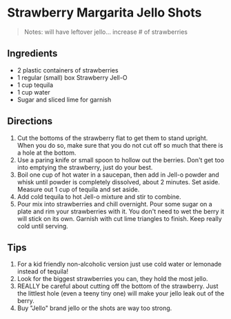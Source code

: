 [1]: http://www.thatssomichelle.com/2011/06/strawberry-margarita-jello-shots.html

Strawberry Margarita Jello Shots
==========
> Notes: will have leftover jello... increase # of strawberries

Ingredients
---------
+ 2 plastic containers of strawberries
+ 1 regular (small) box Strawberry Jell-O
+ 1 cup tequila
+ 1 cup water
+ Sugar and sliced lime for garnish

Directions
---------
1. Cut the bottoms of the strawberry flat to get them to stand upright. When you do so, make sure that you do not cut off so much that there is a hole at the bottom.
2. Use a paring knife or small spoon to hollow out the berries. Don't get too into emptying the strawberry, just do your best.
3. Boil one cup of hot water in a saucepan, then add in Jell-o powder and whisk until powder is completely dissolved, about 2 minutes. Set aside. Measure out 1 cup of  tequila and set aside.
4. Add cold tequila to hot Jell-o mixture and stir to combine.
5. Pour mix into strawberries and chill overnight. Pour some sugar on a plate and rim your strawberries with it. You don't need to wet the berry it will stick on its own. Garnish with cut lime triangles to finish. Keep really cold until serving.

Tips
----------
1. For a kid friendly non-alcoholic version just use cold water or lemonade instead of tequila!
2. Look for the biggest strawberries you can, they hold the most jello.
3. REALLY  be careful about cutting off the bottom of the strawberry. Just the littlest hole (even a teeny tiny one) will make your jello leak out of the berry.
4. Buy "Jello" brand jello or the shots are way too strong.
